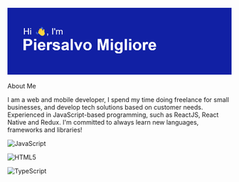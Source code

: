 
[![MasterHead](https://github.com/pmigliore/pmigliore/blob/main/header.png)](https://github.com/pmigliore)

About Me

I am a web and mobile developer, I spend my time doing freelance for small businesses, and develop tech solutions based on customer needs. Experienced in JavaScript-based programming, such as ReactJS, React Native and Redux. I'm committed to always learn new languages, frameworks and libraries!

![JavaScript](https://img.shields.io/badge/javascript-%23323330.svg?style=for-the-badge&logo=javascript&logoColor=%23F7DF1E)
	
![HTML5](https://img.shields.io/badge/html5-%23E34F26.svg?style=for-the-badge&logo=html5&logoColor=white)

  ![TypeScript](https://img.shields.io/badge/typescript-%23007ACC.svg?style=for-the-badge&logo=typescript&logoColor=white)
